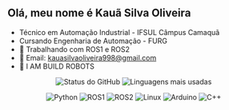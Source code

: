 ## Olá, meu nome é Kauã Silva Oliveira

- Técnico em Automação Industrial - IFSUL Câmpus Camaquã  
- Cursando Engenharia de Automação - FURG  
- 🔭 Trabalhando com ROS1 e ROS2  
- 💬 Email: kauasilvaoliveira998@gmail.com  
- 🤖 I AM BUILD ROBOTS  

<p align="center">
  <img src="https://github-readme-stats.vercel.app/api?username=KauaOliveira11&show_icons=true&theme=dracula" alt="Status do GitHub" />
  <img src="https://github-readme-stats.vercel.app/api/top-langs/?username=KauaOliveira11&langs_count=10&theme=dracula&cache_seconds=10" alt="Linguagens mais usadas" />
</p>

<p align="center">
  <img src="https://img.shields.io/badge/Python-3670A0?style=for-the-badge&logo=python&logoColor=white" alt="Python" />
  <img src="https://img.shields.io/badge/ROS-22314E?style=for-the-badge&logo=robot-operating-system&logoColor=white" alt="ROS1" />
  <img src="https://img.shields.io/badge/ROS2-339CFF?style=for-the-badge&logo=robot-operating-system&logoColor=white" alt="ROS2" />
  <img src="https://img.shields.io/badge/Linux-FCC624?style=for-the-badge&logo=linux&logoColor=black" alt="Linux" />
  <img src="https://img.shields.io/badge/Arduino-00979D?style=for-the-badge&logo=arduino&logoColor=white" alt="Arduino" />
  <img src="https://img.shields.io/badge/C++-00599C?style=for-the-badge&logo=c%2B%2B&logoColor=white" alt="C++" />
</p>
